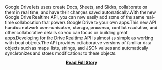 <p>Google Drive lets users create Docs, Sheets, and Slides, collaborate on them in real time, and have their changes saved automatically.With the new Google Drive Realtime API, you can now easily add some of the same real-time collaboration that powers Google Drive to your own apps.This new API handles network communication, storage, presence, conflict resolution, and other collaborative details so you can focus on building great apps.Developing for the Drive Realtime API is almost as simple as working with local objects.The API provides collaborative versions of familiar data objects such as maps, lists, strings, and JSON values and automatically synchronizes and stores modifications to these objects.</p>
<center><p><a href="http://googledevelopers.blogspot.in/2013/03/build-collaborative-apps-with-google.html" style='padding:25px; font-sze:18px; font-weight: bold;'>Read Full Story</a></p></center>
